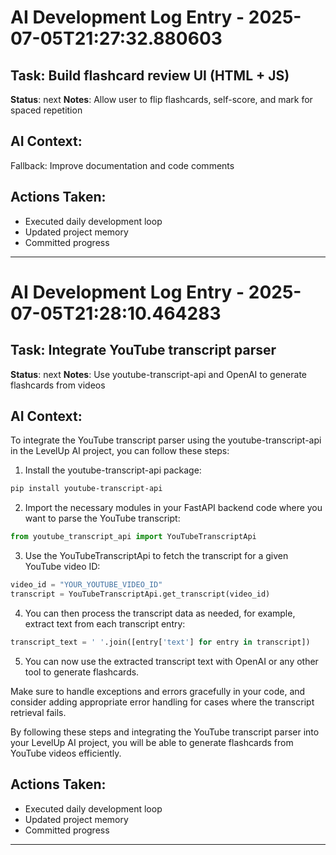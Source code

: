 
# AI Development Log Entry - 2025-07-05T21:27:32.880603

## Task: Build flashcard review UI (HTML + JS)
**Status**: next
**Notes**: Allow user to flip flashcards, self-score, and mark for spaced repetition

## AI Context:
Fallback: Improve documentation and code comments

## Actions Taken:
- Executed daily development loop
- Updated project memory
- Committed progress

---

# AI Development Log Entry - 2025-07-05T21:28:10.464283

## Task: Integrate YouTube transcript parser
**Status**: next
**Notes**: Use youtube-transcript-api and OpenAI to generate flashcards from videos

## AI Context:
To integrate the YouTube transcript parser using the youtube-transcript-api in the LevelUp AI project, you can follow these steps:

1. Install the youtube-transcript-api package:
```bash
pip install youtube-transcript-api
```

2. Import the necessary modules in your FastAPI backend code where you want to parse the YouTube transcript:
```python
from youtube_transcript_api import YouTubeTranscriptApi
```

3. Use the YouTubeTranscriptApi to fetch the transcript for a given YouTube video ID:
```python
video_id = "YOUR_YOUTUBE_VIDEO_ID"
transcript = YouTubeTranscriptApi.get_transcript(video_id)
```

4. You can then process the transcript data as needed, for example, extract text from each transcript entry:
```python
transcript_text = ' '.join([entry['text'] for entry in transcript])
```

5. You can now use the extracted transcript text with OpenAI or any other tool to generate flashcards.

Make sure to handle exceptions and errors gracefully in your code, and consider adding appropriate error handling for cases where the transcript retrieval fails.

By following these steps and integrating the YouTube transcript parser into your LevelUp AI project, you will be able to generate flashcards from YouTube videos efficiently.

## Actions Taken:
- Executed daily development loop
- Updated project memory
- Committed progress

---
